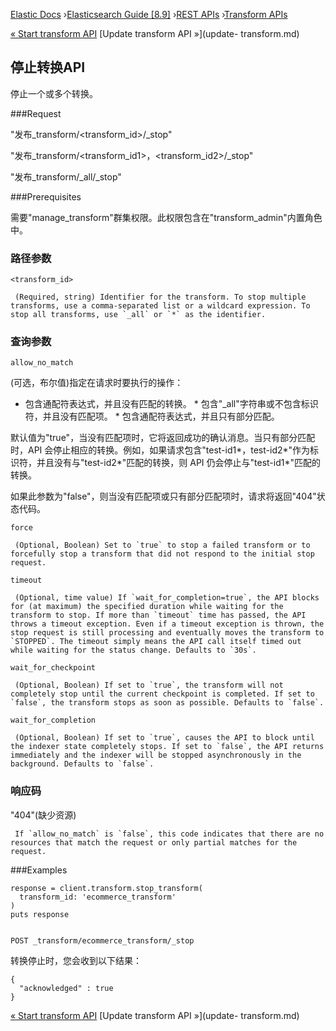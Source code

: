 

[Elastic Docs](/guide/) ›[Elasticsearch Guide [8.9]](index.md) ›[REST
APIs](rest-apis.md) ›[Transform APIs](transform-apis.md)

[« Start transform API](start-transform.md) [Update transform API »](update-
transform.md)

## 停止转换API

停止一个或多个转换。

###Request

"发布_transform/<transform_id>/_stop"

"发布_transform/<transform_id1>，<transform_id2>/_stop"

"发布_transform/_all/_stop"

###Prerequisites

需要"manage_transform"群集权限。此权限包含在"transform_admin"内置角色中。

### 路径参数

`<transform_id>`

     (Required, string) Identifier for the transform. To stop multiple transforms, use a comma-separated list or a wildcard expression. To stop all transforms, use `_all` or `*` as the identifier. 

### 查询参数

`allow_no_match`

    

(可选，布尔值)指定在请求时要执行的操作：

* 包含通配符表达式，并且没有匹配的转换。  * 包含"_all"字符串或不包含标识符，并且没有匹配项。  * 包含通配符表达式，并且只有部分匹配。

默认值为"true"，当没有匹配项时，它将返回成功的确认消息。当只有部分匹配时，API 会停止相应的转换。例如，如果请求包含"test-id1*，test-id2*"作为标识符，并且没有与"test-id2*"匹配的转换，则 API 仍会停止与"test-id1*"匹配的转换。

如果此参数为"false"，则当没有匹配项或只有部分匹配项时，请求将返回"404"状态代码。

`force`

     (Optional, Boolean) Set to `true` to stop a failed transform or to forcefully stop a transform that did not respond to the initial stop request. 
`timeout`

     (Optional, time value) If `wait_for_completion=true`, the API blocks for (at maximum) the specified duration while waiting for the transform to stop. If more than `timeout` time has passed, the API throws a timeout exception. Even if a timeout exception is thrown, the stop request is still processing and eventually moves the transform to `STOPPED`. The timeout simply means the API call itself timed out while waiting for the status change. Defaults to `30s`. 
`wait_for_checkpoint`

     (Optional, Boolean) If set to `true`, the transform will not completely stop until the current checkpoint is completed. If set to `false`, the transform stops as soon as possible. Defaults to `false`. 
`wait_for_completion`

     (Optional, Boolean) If set to `true`, causes the API to block until the indexer state completely stops. If set to `false`, the API returns immediately and the indexer will be stopped asynchronously in the background. Defaults to `false`. 

### 响应码

"404"(缺少资源)

     If `allow_no_match` is `false`, this code indicates that there are no resources that match the request or only partial matches for the request. 

###Examples

    
    
    response = client.transform.stop_transform(
      transform_id: 'ecommerce_transform'
    )
    puts response
    
    
    POST _transform/ecommerce_transform/_stop

转换停止时，您会收到以下结果：

    
    
    {
      "acknowledged" : true
    }

[« Start transform API](start-transform.md) [Update transform API »](update-
transform.md)
